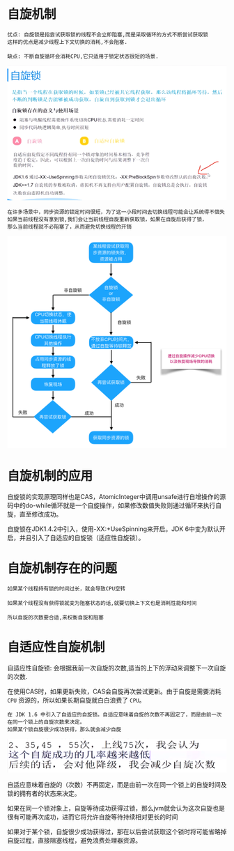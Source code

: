 # 自旋机制

    优点: 自旋锁是指尝试获取锁的线程不会立即阻塞,而是采取循环的方式不断尝试获取锁
    这样的优点是减少线程上下文切换的消耗,不会阻塞.
    
    缺点: 不断自旋循环会消耗CPU,它只适用于锁定状态很短的场景.

![](../pics/自旋机制.png)

    在许多场景中，同步资源的锁定时间很短，为了这一小段时间去切换线程可能会让系统得不偿失
    如果当前线程没有拿到锁,我们会让当前线程自旋重新获取锁，如果在自旋后获得了锁，
    那么当前线程就不必阻塞了，从而避免切换线程的开销

![自旋锁](../pics/自旋锁和非自旋锁.png)

# 自旋机制的应用

自旋锁的实现原理同样也是CAS，AtomicInteger中调用unsafe进行自增操作的源码中的do-while循环就是一个自旋操作，如果修改数值失败则通过循环来执行自旋，直至修改成功。

自旋锁在JDK1.4.2中引入，使用-XX:+UseSpinning来开启。JDK 6中变为默认开启，并且引入了自适应的自旋锁（适应性自旋锁）。
 
# 自旋机制存在的问题

    如果某个线程持有锁的时间过长，就会导致CPU空转
    
    如果某个线程没有获得锁就变为阻塞状态的话,就要切换上下文也是消耗性能和时间
    
    所以自旋的次数要合适,来权衡自旋和阻塞

# 自适应性自旋机制

自适应性自旋锁: 会根据我前一次自旋的次数,适当的上下的浮动来调整下一次自旋的次数.

在使用CAS时，如果更新失败，CAS会自旋再次尝试更新。由于自旋是需要消耗 `CPU` 资源的，所以如果长期自旋就白白浪费了 `CPU`。

    在 JDK 1.6 中引入了自适应的自旋锁。自适应意味着自旋的次数不再固定了，而是由前一次在同一个锁上的自旋次数来决定。
    如果某个锁自旋很少成功获得，那么就会减少自旋

![](../pics/自适应自旋次数选择.png)

自适应意味着自旋的（次数）不再固定，而是由前一次在同一个锁上的自旋时间及锁的拥有者的状态来决定。

如果在同一个锁对象上，自旋等待成功获得过锁，那么jvm就会认为这次自旋也是很有可能再次成功，进而它将允许自旋等待持续相对更长的时间

如果对于某个锁，自旋很少成功获得过，那在以后尝试获取这个锁时将可能省略掉自旋过程，直接阻塞线程，避免浪费处理器资源。
